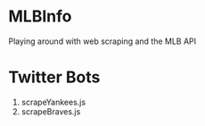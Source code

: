 # MLBInfo
Playing around with web scraping and the MLB API

# Twitter Bots
1. scrapeYankees.js
2. scrapeBraves.js
